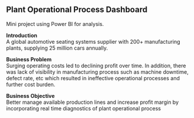 ## Plant Operational Process Dashboard

Mini project using Power BI for analysis.

__Introduction__ <br>
A global automotive seating systems supplier with 200+ manufacturing plants, supplying 25 million cars annually.  

__Business Problem__ <br>
Surging operating costs led to declining profit over time. In addition, there was lack of visibility in manufacturing process such as machine downtime, defect rate, etc which resulted in ineffective operational processes and further cost burden. 

__Business Objective__ <br>
Better manage available production lines and increase profit margin by incorporating real time diagnostics of plant operational process
